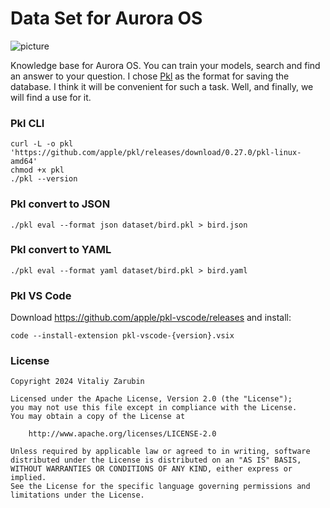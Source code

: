# Data Set for Aurora OS

![picture](https://github.com/keygenqt/aurora-dataset/blob/main/data/preview1.png?raw=true)

Knowledge base for Aurora OS. You can train your models, search and find an answer to your question.
I chose [Pkl](https://pkl-lang.org/index.html) as the format for saving the database.
I think it will be convenient for such a task. Well, and finally, we will find a use for it.

### Pkl CLI

```
curl -L -o pkl 'https://github.com/apple/pkl/releases/download/0.27.0/pkl-linux-amd64'
chmod +x pkl
./pkl --version
```

### Pkl convert to JSON

```
./pkl eval --format json dataset/bird.pkl > bird.json
```

### Pkl convert to YAML

```
./pkl eval --format yaml dataset/bird.pkl > bird.yaml
```

### Pkl VS Code

Download https://github.com/apple/pkl-vscode/releases and install:

```
code --install-extension pkl-vscode-{version}.vsix
```

### License

```
Copyright 2024 Vitaliy Zarubin

Licensed under the Apache License, Version 2.0 (the "License");
you may not use this file except in compliance with the License.
You may obtain a copy of the License at

    http://www.apache.org/licenses/LICENSE-2.0

Unless required by applicable law or agreed to in writing, software
distributed under the License is distributed on an "AS IS" BASIS,
WITHOUT WARRANTIES OR CONDITIONS OF ANY KIND, either express or implied.
See the License for the specific language governing permissions and
limitations under the License.
```
